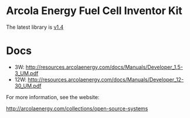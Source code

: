 # Arcola Energy Fuel Cell Inventor Kit

The latest library is [v1.4](H2MDK_v1.4.zip)

# Docs

* 3W: http://resources.arcolaenergy.com/docs/Manuals/Developer_1.5-3_UM.pdf
* 12W: http://resources.arcolaenergy.com/docs/Manuals/Developer_12-30_UM.pdf

For more information, see the website:

http://arcolaenergy.com/collections/open-source-systems
